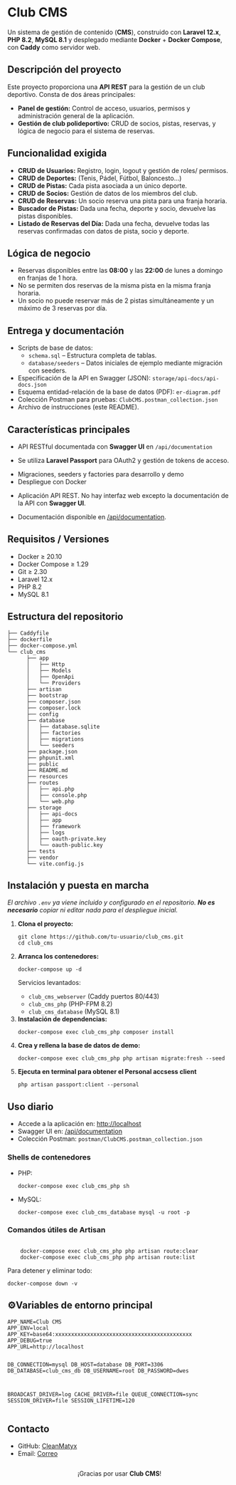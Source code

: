 
<body>

  <h1>Club CMS</h1>
  <p>Un sistema de gestión de contenido (<strong>CMS</strong>), construido con <strong>Laravel 12.x</strong>, <strong>PHP 8.2</strong>, <strong>MySQL 8.1</strong> y desplegado mediante <strong>Docker</strong> + <strong>Docker Compose</strong>, con <strong>Caddy</strong> como servidor web.</p>

  <h2>Descripción del proyecto</h2>
  <p>Este proyecto proporciona una <strong>API REST</strong> para la gestión de un club deportivo. Consta de dos áreas principales:</p>
  <ul>
    <li><strong>Panel de gestión:</strong> Control de acceso, usuarios, permisos y administración general de la aplicación.</li>
    <li><strong>Gestión de club polideportivo:</strong> CRUD de socios, pistas, reservas, y lógica de negocio para el sistema de reservas.</li>
  </ul>

  <h2>Funcionalidad exigida</h2>
  <ul>
    <li><strong>CRUD de Usuarios:</strong> Registro, login, logout y gestión de roles/ permisos.</li>
    <li><strong>CRUD de Deportes:</strong> (Tenis, Pádel, Fútbol, Baloncesto...)</li>
    <li><strong>CRUD de Pistas:</strong> Cada pista asociada a un único deporte.</li>
    <li><strong>CRUD de Socios:</strong> Gestión de datos de los miembros del club.</li>
    <li><strong>CRUD de Reservas:</strong> Un socio reserva una pista para una franja horaria.</li>
    <li><strong>Buscador de Pistas:</strong> Dada una fecha, deporte y socio, devuelve las pistas disponibles.</li>
    <li><strong>Listado de Reservas del Día:</strong> Dada una fecha, devuelve todas las reservas confirmadas con datos de pista, socio y deporte.</li>
  </ul>

  <h2>Lógica de negocio</h2>
  <ul>
    <li>Reservas disponibles entre las <strong>08:00</strong> y las <strong>22:00</strong> de lunes a domingo en franjas de 1 hora.</li>
    <li>No se permiten dos reservas de la misma pista en la misma franja horaria.</li>
    <li>Un socio no puede reservar más de 2 pistas simultáneamente y un máximo de 3 reservas por día.</li>
  </ul>

  <h2>Entrega y documentación</h2>
  <ul>
    <li>Scripts de base de datos:
      <ul>
        <li><code>schema.sql</code> – Estructura completa de tablas.</li>
        <li><code>database/seeders</code> – Datos iniciales de ejemplo mediante migración con seeders.</li>
      </ul>
    </li>
    <li>Especificación de la API en Swagger (JSON): <code>storage/api-docs/api-docs.json</code></li>
    <li>Esquema entidad-relación de la base de datos (PDF): <code>er-diagram.pdf</code></li>
    <li>Colección Postman para pruebas: <code>ClubCMS.postman_collection.json</code></li>
    <li>Archivo de instrucciones (este README).</li>
  </ul>

  <h2>Características principales</h2>
  <ul>
    <li>API RESTful documentada con <strong>Swagger UI</strong> en <code>/api/documentation</code></li>
    <li><p>Se utiliza <strong>Laravel Passport</strong> para OAuth2 y gestión de tokens de acceso.</p></li>
    <li>Migraciones, seeders y factories para desarrollo y demo</li>
    <li>Despliegue con Docker</li>
    <li><p>Aplicación API REST. No hay interfaz web excepto la documentación de la API con <strong>Swagger UI</strong>.</p></li>
    <li><p>Documentación disponible en <a href="http://localhost/api/documentation">/api/documentation</a>.</p></li>
  </ul>

  <h2>Requisitos / Versiones</h2>
  <ul>
    <li>Docker ≥ 20.10</li>
    <li>Docker Compose ≥ 1.29</li>
    <li>Git ≥ 2.30</li>
    <li>Laravel 12.x</li>
    <li>PHP 8.2</li>
    <li>MySQL 8.1</li>
  </ul>

  <h2>Estructura del repositorio</h2>
  <pre><code>├── Caddyfile
├── dockerfile
├── docker-compose.yml
└── club_cms
      ├── app
      │   ├── Http
      │   ├── Models
      │   ├── OpenApi
      │   └── Providers
      ├── artisan
      ├── bootstrap
      ├── composer.json
      ├── composer.lock
      ├── config
      ├── database
      │   ├── database.sqlite
      │   ├── factories
      │   ├── migrations
      │   └── seeders
      ├── package.json
      ├── phpunit.xml
      ├── public
      ├── README.md
      ├── resources
      ├── routes
      │   ├── api.php
      │   ├── console.php
      │   └── web.php
      ├── storage
      │   ├── api-docs
      │   ├── app
      │   ├── framework
      │   ├── logs
      │   ├── oauth-private.key
      │   └── oauth-public.key
      ├── tests
      ├── vendor
      └── vite.config.js</code></pre>

  <h2>Instalación y puesta en marcha</h2>
  <p><em>El archivo <code>.env</code> ya viene incluido y configurado en el repositorio. <strong>No es necesario</strong> copiar ni editar nada para el despliegue inicial.</em></p>
  <ol>
    <li>
      <strong>Clona el proyecto:</strong>
      <pre><code>git clone https://github.com/tu-usuario/club_cms.git
cd club_cms</code></pre>
    </li>
    <li>
      <strong>Arranca los contenedores:</strong>
      <pre><code>docker-compose up -d</code></pre>
      <p>Servicios levantados:</p>
      <ul>
        <li><code>club_cms_webserver</code> (Caddy puertos 80/443)</li>
        <li><code>club_cms_php</code> (PHP-FPM 8.2)</li>
        <li><code>club_cms_database</code> (MySQL 8.1)</li>
      </ul>
    </li>
    <li>
      <strong>Instalación de dependencias:</strong>
      <pre><code>docker-compose exec club_cms_php composer install</code></pre>
    </li>
    <li>
      <strong>Crea y rellena la base de datos de demo:</strong>
      <pre><code>docker-compose exec club_cms_php php artisan migrate:fresh --seed</code></pre>
    </li>
    <li>
      <strong>Ejecuta en terminal para obtener el Personal accsess client</strong>
      <pre><code>php artisan passport:client --personal</code></pre>
    </li>
  </ol>

  <h2>Uso diario</h2>
  <ul>
    <li>Accede a la aplicación en: <a href="http://localhost">http://localhost</a></li>
    <li>Swagger UI en: <a href="http://localhost/api/documentation">/api/documentation</a></li>
    <li>Colección Postman: <code>postman/ClubCMS.postman_collection.json</code></li>
  </ul>
  <h3>Shells de contenedores</h3>
  <ul>
    <li>PHP:
      <pre><code>docker-compose exec club_cms_php sh</code></pre>
    </li>
    <li>MySQL:
      <pre><code>docker-compose exec club_cms_database mysql -u root -p</code></pre>
    </li>
  </ul>
  <h3>Comandos útiles de Artisan</h3>
  <pre><code>
    docker-compose exec club_cms_php php artisan route:clear
    docker-compose exec club_cms_php php artisan route:list</code></pre>
  <p>Para detener y eliminar todo:</p>
  <pre><code>docker-compose down -v</code></pre>

  <h2>⚙Variables de entorno principal</h2>
  <pre><code>APP_NAME=Club CMS
APP_ENV=local
APP_KEY=base64:xxxxxxxxxxxxxxxxxxxxxxxxxxxxxxxxxxxxxxxxxxx
APP_DEBUG=true
APP_URL=http://localhost

DB_CONNECTION=mysql
DB_HOST=database
DB_PORT=3306
DB_DATABASE=club_cms_db
DB_USERNAME=root
DB_PASSWORD=dwes

BROADCAST_DRIVER=log
CACHE_DRIVER=file
QUEUE_CONNECTION=sync
SESSION_DRIVER=file
SESSION_LIFETIME=120</code></pre>

  <h2>Contacto</h2>
  <ul>
    <li>GitHub: <a href="https://github.com/CleanMatyx">CleanMatyx</a></li>
    <li>Email: <a href="mailto:mtsbrr07@gmail.com">Correo</a></li>
  </ul>

  <p style="text-align:center; margin-top:2em;">¡Gracias por usar <strong>Club CMS</strong>!</p>

</body>
